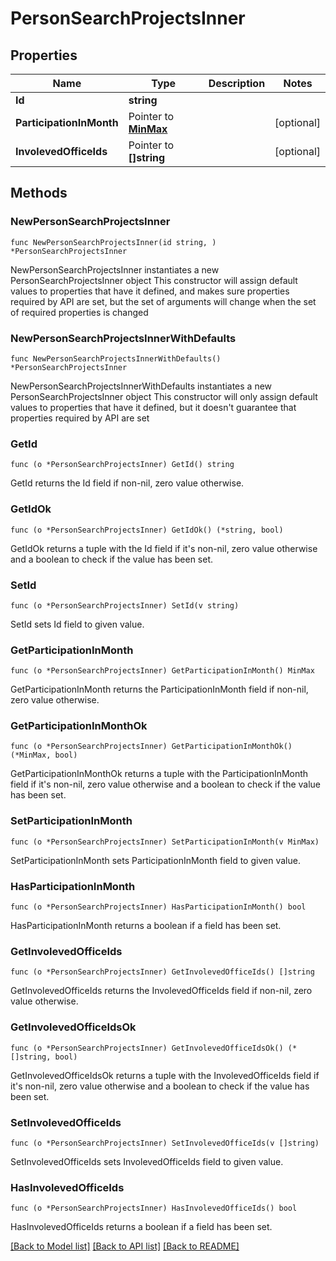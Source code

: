 # PersonSearchProjectsInner

## Properties

Name | Type | Description | Notes
------------ | ------------- | ------------- | -------------
**Id** | **string** |  | 
**ParticipationInMonth** | Pointer to [**MinMax**](MinMax.md) |  | [optional] 
**InvolevedOfficeIds** | Pointer to **[]string** |  | [optional] 

## Methods

### NewPersonSearchProjectsInner

`func NewPersonSearchProjectsInner(id string, ) *PersonSearchProjectsInner`

NewPersonSearchProjectsInner instantiates a new PersonSearchProjectsInner object
This constructor will assign default values to properties that have it defined,
and makes sure properties required by API are set, but the set of arguments
will change when the set of required properties is changed

### NewPersonSearchProjectsInnerWithDefaults

`func NewPersonSearchProjectsInnerWithDefaults() *PersonSearchProjectsInner`

NewPersonSearchProjectsInnerWithDefaults instantiates a new PersonSearchProjectsInner object
This constructor will only assign default values to properties that have it defined,
but it doesn't guarantee that properties required by API are set

### GetId

`func (o *PersonSearchProjectsInner) GetId() string`

GetId returns the Id field if non-nil, zero value otherwise.

### GetIdOk

`func (o *PersonSearchProjectsInner) GetIdOk() (*string, bool)`

GetIdOk returns a tuple with the Id field if it's non-nil, zero value otherwise
and a boolean to check if the value has been set.

### SetId

`func (o *PersonSearchProjectsInner) SetId(v string)`

SetId sets Id field to given value.


### GetParticipationInMonth

`func (o *PersonSearchProjectsInner) GetParticipationInMonth() MinMax`

GetParticipationInMonth returns the ParticipationInMonth field if non-nil, zero value otherwise.

### GetParticipationInMonthOk

`func (o *PersonSearchProjectsInner) GetParticipationInMonthOk() (*MinMax, bool)`

GetParticipationInMonthOk returns a tuple with the ParticipationInMonth field if it's non-nil, zero value otherwise
and a boolean to check if the value has been set.

### SetParticipationInMonth

`func (o *PersonSearchProjectsInner) SetParticipationInMonth(v MinMax)`

SetParticipationInMonth sets ParticipationInMonth field to given value.

### HasParticipationInMonth

`func (o *PersonSearchProjectsInner) HasParticipationInMonth() bool`

HasParticipationInMonth returns a boolean if a field has been set.

### GetInvolevedOfficeIds

`func (o *PersonSearchProjectsInner) GetInvolevedOfficeIds() []string`

GetInvolevedOfficeIds returns the InvolevedOfficeIds field if non-nil, zero value otherwise.

### GetInvolevedOfficeIdsOk

`func (o *PersonSearchProjectsInner) GetInvolevedOfficeIdsOk() (*[]string, bool)`

GetInvolevedOfficeIdsOk returns a tuple with the InvolevedOfficeIds field if it's non-nil, zero value otherwise
and a boolean to check if the value has been set.

### SetInvolevedOfficeIds

`func (o *PersonSearchProjectsInner) SetInvolevedOfficeIds(v []string)`

SetInvolevedOfficeIds sets InvolevedOfficeIds field to given value.

### HasInvolevedOfficeIds

`func (o *PersonSearchProjectsInner) HasInvolevedOfficeIds() bool`

HasInvolevedOfficeIds returns a boolean if a field has been set.


[[Back to Model list]](../README.md#documentation-for-models) [[Back to API list]](../README.md#documentation-for-api-endpoints) [[Back to README]](../README.md)


